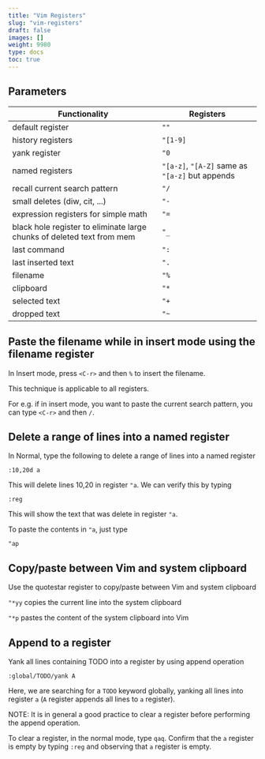 ```yaml
---
title: "Vim Registers"
slug: "vim-registers"
draft: false
images: []
weight: 9980
type: docs
toc: true
---
```


## Parameters
| Functionality | Registers |
|-----------|-------|
|default register  | `""`  |
| history registers | `"[1-9]`|
| yank register| `"0` |
| named registers | `"[a-z]`, `"[A-Z]` same as `"[a-z]` but appends |
| recall current search pattern | `"/` |
| small deletes (diw, cit, ...)   | `"-`|
|expression registers for simple math | `"=` |
|black hole register to eliminate large chunks of deleted text from mem| `"_`|
|last command | `":`|
|last inserted text| `". `|
|filename| `"%`|
|clipboard| `"*`|
|selected text| `"+`|
|dropped text| `"~`|




## Paste the filename while in insert mode using the filename register
In Insert mode, press `<C-r>` and then `%` to insert the filename.  

This technique is applicable to all registers.

For e.g. if in insert mode, you want to paste the current search pattern, you can type `<C-r>` and then `/`.

## Delete a range of lines into a named register
In Normal, type the following to delete a range of lines into a named register

    :10,20d a

This will delete lines 10,20 in register `"a`.
We can verify this by typing

    :reg

This will show the text that was delete in register `"a`.

To paste the contents in `"a`, just type

    "ap 


    

## Copy/paste between Vim and system clipboard
Use the quotestar register to copy/paste between Vim and system clipboard

`"*yy` copies the current line into the system clipboard

`"*p`    pastes the content of the system clipboard into Vim

## Append to a register
Yank all lines containing TODO into a register by using append operation

    :global/TODO/yank A

Here, we are searching for a `TODO` keyword globally, yanking all lines into register `a` (`A` register appends all lines to `a` register). 

NOTE: It is in general a good practice to clear a register before performing the append operation.

To clear a register, in the normal mode, type `qaq`. Confirm that the `a` register is empty by typing `:reg` and observing that `a` register is empty.

